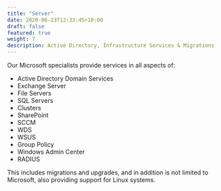 ```yaml
---
title: "Server"
date: 2020-06-23T12:33:45+10:00
draft: false
featured: true
weight: 7
description: Active Directory, Infrastructure Services & Migrations
---
```


Our Microsoft specialists provide services in all aspects of:

* Active Directory Domain Services
* Exchange Server
* File Servers
* SQL Servers
* Clusters
* SharePoint
* SCCM
* WDS
* WSUS
* Group Policy
* Windows Admin Center
* RADIUS

This includes migrations and upgrades, and in addition is not limited to Microsoft, also providing support for Linux systems.
